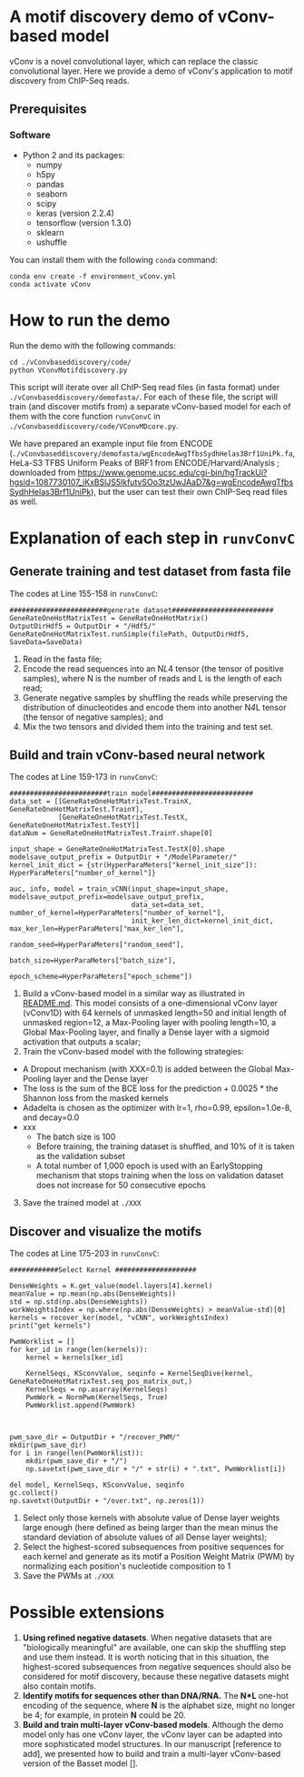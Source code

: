 # A motif discovery demo of vConv-based model

vConv is a novel convolutional layer, which can replace the classic convolutional layer. Here we provide a demo of vConv's application to motif discovery from ChIP-Seq reads.


## Prerequisites

### Software

- Python 2 and its packages:
  - numpy
  - h5py
  - pandas
  - seaborn
  - scipy
  - keras (version 2.2.4)
  - tensorflow (version 1.3.0)
  - sklearn
  - ushuffle

You can install them with the following `conda` command:
```{bash}
conda env create -f environment_vConv.yml
conda activate vConv
```

# How to run the demo

Run the demo with the following commands:

```{bash}
cd ./vConvbaseddiscovery/code/
python VConvMotifdiscovery.py
```

This script will iterate over all ChIP-Seq read files (in fasta format) under `./vConvbaseddiscovery/demofasta/`. For each of these file, the script will train (and discover motifs from) a separate vConv-based model for each of them with the core function `runvConvC` in `./vConvbaseddiscovery/code/VConvMDcore.py`. 

We have prepared an example input file from ENCODE (`./vConvbaseddiscovery/demofasta/wgEncodeAwgTfbsSydhHelas3Brf1UniPk.fa`, HeLa-S3 TFBS Uniform Peaks of BRF1 from ENCODE/Harvard/Analysis ; downloaded from https://www.genome.ucsc.edu/cgi-bin/hgTrackUi?hgsid=1087730107_iKxBSlJS5lkfutvSOo3tzUwJAaD7&g=wgEncodeAwgTfbsSydhHelas3Brf1UniPk), but the user can test their own ChIP-Seq read files as well.

# Explanation of each step in `runvConvC`

## Generate training and test dataset from fasta file

The codes at Line 155-158 in `runvConvC`:
```{python}
########################generate dataset#########################
GeneRateOneHotMatrixTest = GeneRateOneHotMatrix()
OutputDirHdf5 = OutputDir + "/Hdf5/"
GeneRateOneHotMatrixTest.runSimple(filePath, OutputDirHdf5, SaveData=SaveData)
```
1. Read in the fasta file;
2. Encode the read sequences into an N*L*4 tensor (the tensor of positive samples), where N is the number of reads and L is the length of each read;
3. Generate negative samples by shuffling the reads while preserving the distribution of dinucleotides and encode them into another N*4*L tensor (the tensor of negative samples); and
4. Mix the two tensors and divided them into the training and test set.

## Build and train vConv-based neural network

The codes at Line 159-173 in `runvConvC`:
```{python}
########################train model#########################
data_set = [[GeneRateOneHotMatrixTest.TrainX, GeneRateOneHotMatrixTest.TrainY],
            [GeneRateOneHotMatrixTest.TestX, GeneRateOneHotMatrixTest.TestY]]
dataNum = GeneRateOneHotMatrixTest.TrainY.shape[0]

input_shape = GeneRateOneHotMatrixTest.TestX[0].shape
modelsave_output_prefix = OutputDir + "/ModelParameter/"
kernel_init_dict = {str(HyperParaMeters["kernel_init_size"]): HyperParaMeters["number_of_kernel"]}

auc, info, model = train_vCNN(input_shape=input_shape, modelsave_output_prefix=modelsave_output_prefix,
                              data_set=data_set, number_of_kernel=HyperParaMeters["number_of_kernel"],
                              init_ker_len_dict=kernel_init_dict, max_ker_len=HyperParaMeters["max_ker_len"],
                              random_seed=HyperParaMeters["random_seed"],
                              batch_size=HyperParaMeters["batch_size"],
                              epoch_scheme=HyperParaMeters["epoch_scheme"])
```
1. Build a vConv-based model in a similar way as illustrated in [README.md](https://github.com/AUAShen/vConv/blob/main/README.md). This model consists of a one-dimensional vConv layer (vConv1D) with 64 kernels of unmasked length=50 and initial length of unmasked region=12, a Max-Pooling layer with pooling length=10, a Global Max-Pooling layer, and finally a Dense layer with a sigmoid activation that outputs a scalar;
2. Train the vConv-based model with the following strategies:
  - A Dropout mechanism (with XXX=0.1) is added between the Global Max-Pooling layer and the Dense layer
  - The loss is the sum of the BCE loss for the prediction + 0.0025 * the Shannon loss from the masked kernels
  - Adadelta is chosen as the optimizer with lr=1, rho=0.99, epsilon=1.0e-8, and decay=0.0
- xxx
  - The batch size is 100
  - Before training, the training dataset is shuffled, and 10% of it is taken as the validation subset
  - A total number of 1,000 epoch is used with an EarlyStopping mechanism that stops training when the loss on validation dataset does not increase for 50 consecutive epochs
3. Save the trained model at `./XXX`

## Discover and visualize the motifs

The codes at Line 175-203 in `runvConvC`:
```{python}
############Select Kernel ####################

DenseWeights = K.get_value(model.layers[4].kernel)
meanValue = np.mean(np.abs(DenseWeights))
std = np.std(np.abs(DenseWeights))
workWeightsIndex = np.where(np.abs(DenseWeights) > meanValue-std)[0]
kernels = recover_ker(model, "vCNN", workWeightsIndex)
print("get kernels")

PwmWorklist = []
for ker_id in range(len(kernels)):
    kernel = kernels[ker_id]

    KernelSeqs, KSconvValue, seqinfo = KernelSeqDive(kernel, GeneRateOneHotMatrixTest.seq_pos_matrix_out,)
    KernelSeqs = np.asarray(KernelSeqs)
    PwmWork = NormPwm(KernelSeqs, True)
    PwmWorklist.append(PwmWork)



pwm_save_dir = OutputDir + "/recover_PWM/"
mkdir(pwm_save_dir)
for i in range(len(PwmWorklist)):
    mkdir(pwm_save_dir + "/")
    np.savetxt(pwm_save_dir + "/" + str(i) + ".txt", PwmWorklist[i])

del model, KernelSeqs, KSconvValue, seqinfo
gc.collect()
np.savetxt(OutputDir + "/over.txt", np.zeros(1))
```
1. Select only those kernels with absolute value of Dense layer weights large enough (here defined as being larger than the mean minus the standard deviation of absolute values of all Dense layer weights);
2. Select the highest-scored subsequences from positive sequences for each kernel and generate as its motif a Position Weight Matrix (PWM) by normalizing each position's nucleotide composition to 1
3. Save the PWMs at `./XXX`



# Possible extensions

1. **Using refined negative datasets**. When negative datasets that are "biologically meaningful" are available, one can skip the shuffling step and use them instead. It is worth noticing that in this situation, the highest-scored subsequences from negative sequences should also be considered for motif discovery, because these negative datasets might also contain motifs.
2. **Identify motifs for sequences other than DNA/RNA.** The **N*L** one-hot encoding of the sequence, where **N** is the alphabet size, might no longer be 4; for example, in protein **N** could be 20.
3. **Build and train multi-layer vConv-based models**. Although the demo model only has one vConv layer, the vConv layer can be adapted into more sophisticated model structures. In our manuscript [reference to add], we presented how to build and train a multi-layer vConv-based version of the Basset model [].  





